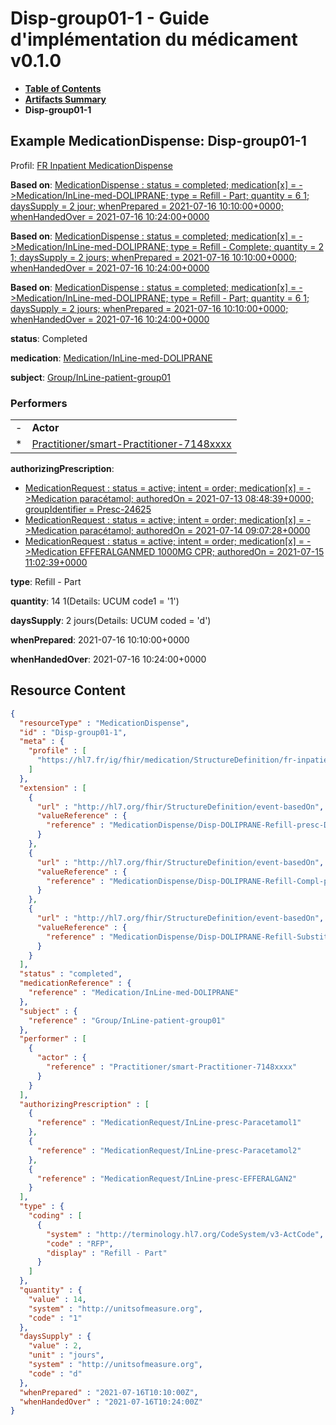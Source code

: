 # Disp-group01-1 - Guide d'implémentation du médicament v0.1.0

* [**Table of Contents**](toc.md)
* [**Artifacts Summary**](artifacts.md)
* **Disp-group01-1**

## Example MedicationDispense: Disp-group01-1

Profil: [FR Inpatient MedicationDispense](StructureDefinition-fr-inpatient-medication-dispense.md)

**Based on**: [MedicationDispense : status = completed; medication[x] = ->Medication/InLine-med-DOLIPRANE; type = Refill - Part; quantity = 6 1; daysSupply = 2 jour; whenPrepared = 2021-07-16 10:10:00+0000; whenHandedOver = 2021-07-16 10:24:00+0000](MedicationDispense-Disp-DOLIPRANE-Refill-presc-DC.md)

**Based on**: [MedicationDispense : status = completed; medication[x] = ->Medication/InLine-med-DOLIPRANE; type = Refill - Complete; quantity = 2 1; daysSupply = 2 jours; whenPrepared = 2021-07-16 10:10:00+0000; whenHandedOver = 2021-07-16 10:24:00+0000](MedicationDispense-Disp-DOLIPRANE-Refill-Compl-presc-DC.md)

**Based on**: [MedicationDispense : status = completed; medication[x] = ->Medication/InLine-med-DOLIPRANE; type = Refill - Part; quantity = 6 1; daysSupply = 2 jours; whenPrepared = 2021-07-16 10:10:00+0000; whenHandedOver = 2021-07-16 10:24:00+0000](MedicationDispense-Disp-DOLIPRANE-Refill-Substit.md)

**status**: Completed

**medication**: [Medication/InLine-med-DOLIPRANE](Medication/InLine-med-DOLIPRANE)

**subject**: [Group/InLine-patient-group01](Group/InLine-patient-group01)

### Performers

| | |
| :--- | :--- |
| - | **Actor** |
| * | [Practitioner/smart-Practitioner-7148xxxx](Practitioner/smart-Practitioner-7148xxxx) |

**authorizingPrescription**: 

* [MedicationRequest : status = active; intent = order; medication[x] = ->Medication paracétamol; authoredOn = 2021-07-13 08:48:39+0000; groupIdentifier = Presc-24625](MedicationRequest-InLine-presc-Paracetamol1.md)
* [MedicationRequest : status = active; intent = order; medication[x] = ->Medication paracétamol; authoredOn = 2021-07-14 09:07:28+0000](MedicationRequest-InLine-presc-Paracetamol2.md)
* [MedicationRequest : status = active; intent = order; medication[x] = ->Medication EFFERALGANMED 1000MG CPR; authoredOn = 2021-07-15 11:02:39+0000](MedicationRequest-InLine-presc-EFFERALGAN2.md)

**type**: Refill - Part

**quantity**: 14 1(Details: UCUM code1 = '1')

**daysSupply**: 2 jours(Details: UCUM coded = 'd')

**whenPrepared**: 2021-07-16 10:10:00+0000

**whenHandedOver**: 2021-07-16 10:24:00+0000



## Resource Content

```json
{
  "resourceType" : "MedicationDispense",
  "id" : "Disp-group01-1",
  "meta" : {
    "profile" : [
      "https://hl7.fr/ig/fhir/medication/StructureDefinition/fr-inpatient-medication-dispense"
    ]
  },
  "extension" : [
    {
      "url" : "http://hl7.org/fhir/StructureDefinition/event-basedOn",
      "valueReference" : {
        "reference" : "MedicationDispense/Disp-DOLIPRANE-Refill-presc-DC"
      }
    },
    {
      "url" : "http://hl7.org/fhir/StructureDefinition/event-basedOn",
      "valueReference" : {
        "reference" : "MedicationDispense/Disp-DOLIPRANE-Refill-Compl-presc-DC"
      }
    },
    {
      "url" : "http://hl7.org/fhir/StructureDefinition/event-basedOn",
      "valueReference" : {
        "reference" : "MedicationDispense/Disp-DOLIPRANE-Refill-Substit"
      }
    }
  ],
  "status" : "completed",
  "medicationReference" : {
    "reference" : "Medication/InLine-med-DOLIPRANE"
  },
  "subject" : {
    "reference" : "Group/InLine-patient-group01"
  },
  "performer" : [
    {
      "actor" : {
        "reference" : "Practitioner/smart-Practitioner-7148xxxx"
      }
    }
  ],
  "authorizingPrescription" : [
    {
      "reference" : "MedicationRequest/InLine-presc-Paracetamol1"
    },
    {
      "reference" : "MedicationRequest/InLine-presc-Paracetamol2"
    },
    {
      "reference" : "MedicationRequest/InLine-presc-EFFERALGAN2"
    }
  ],
  "type" : {
    "coding" : [
      {
        "system" : "http://terminology.hl7.org/CodeSystem/v3-ActCode",
        "code" : "RFP",
        "display" : "Refill - Part"
      }
    ]
  },
  "quantity" : {
    "value" : 14,
    "system" : "http://unitsofmeasure.org",
    "code" : "1"
  },
  "daysSupply" : {
    "value" : 2,
    "unit" : "jours",
    "system" : "http://unitsofmeasure.org",
    "code" : "d"
  },
  "whenPrepared" : "2021-07-16T10:10:00Z",
  "whenHandedOver" : "2021-07-16T10:24:00Z"
}

```
